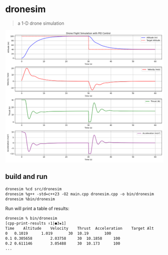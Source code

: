 # dronesim

> a 1-D drone simulation

![Simulation Image](img/dronesim-02.png)

## build and run

```
dronesim %cd src/dronesim
dronesim %g++ -std=c++23 -O2 main.cpp dronesim.cpp -o bin/dronesim
dronesim %bin/dronesim
```

Run will print a table of results:

```
dronesim % bin/dronesim                                                                     [cpp-print-results ↑1|●3✚1]
Time    Altitude    Velocity    Thrust  Acceleration    Target Alt
0   0.1019      1.019       30  10.19       100
0.1 0.305658        2.03758     30  10.1858     100
0.2 0.611146        3.05488     30  10.173      100
...
```
